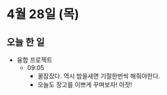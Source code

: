 # 4월 28일 (목)

## 오늘 한 일

* 융합 프로젝트
  * 09:05
    * 꿀잠잤다. 역시 밤을새면 기절한번씩 해줘야한다.
    * 오늘도 장고를 이쁘게 꾸며보자! 아잣!